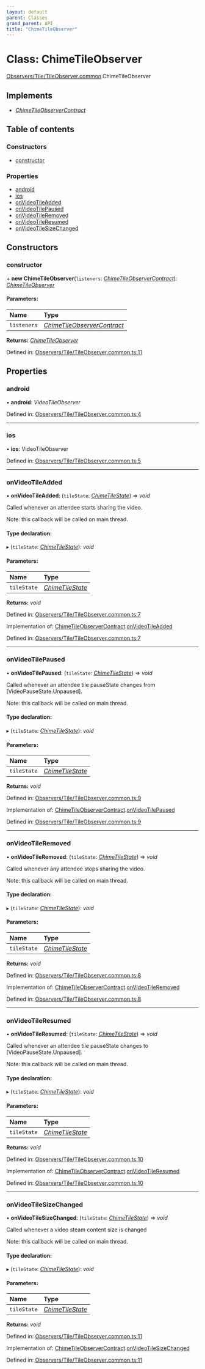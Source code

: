 ```yaml
---
layout: default
parent: Classes
grand_parent: API
title: "ChimeTileObserver"
---
```


# Class: ChimeTileObserver

[Observers/Tile/TileObserver.common](../modules/observers_tile_tileobserver_common.md).ChimeTileObserver

## Implements

* [*ChimeTileObserverContract*](../interfaces/observers_tile_tileobserver_common.chimetileobservercontract.md)

## Table of contents

### Constructors

- [constructor](observers_tile_tileobserver_common.chimetileobserver.md#constructor)

### Properties

- [android](observers_tile_tileobserver_common.chimetileobserver.md#android)
- [ios](observers_tile_tileobserver_common.chimetileobserver.md#ios)
- [onVideoTileAdded](observers_tile_tileobserver_common.chimetileobserver.md#onvideotileadded)
- [onVideoTilePaused](observers_tile_tileobserver_common.chimetileobserver.md#onvideotilepaused)
- [onVideoTileRemoved](observers_tile_tileobserver_common.chimetileobserver.md#onvideotileremoved)
- [onVideoTileResumed](observers_tile_tileobserver_common.chimetileobserver.md#onvideotileresumed)
- [onVideoTileSizeChanged](observers_tile_tileobserver_common.chimetileobserver.md#onvideotilesizechanged)

## Constructors

### constructor

\+ **new ChimeTileObserver**(`listeners`: [*ChimeTileObserverContract*](../interfaces/observers_tile_tileobserver_common.chimetileobservercontract.md)): [*ChimeTileObserver*](observers_tile_tileobserver_common.chimetileobserver.md)

#### Parameters:

Name | Type |
:------ | :------ |
`listeners` | [*ChimeTileObserverContract*](../interfaces/observers_tile_tileobserver_common.chimetileobservercontract.md) |

**Returns:** [*ChimeTileObserver*](observers_tile_tileobserver_common.chimetileobserver.md)

Defined in: [Observers/Tile/TileObserver.common.ts:11](https://github.com/atabix/nativescript-plugins/blob/90ee9de/packages/nativescript-amazon-chime/support/Observers/Tile/TileObserver.common.ts#L11)

## Properties

### android

• **android**: *VideoTileObserver*

Defined in: [Observers/Tile/TileObserver.common.ts:4](https://github.com/atabix/nativescript-plugins/blob/90ee9de/packages/nativescript-amazon-chime/support/Observers/Tile/TileObserver.common.ts#L4)

___

### ios

• **ios**: VideoTileObserver

Defined in: [Observers/Tile/TileObserver.common.ts:5](https://github.com/atabix/nativescript-plugins/blob/90ee9de/packages/nativescript-amazon-chime/support/Observers/Tile/TileObserver.common.ts#L5)

___

### onVideoTileAdded

• **onVideoTileAdded**: (`tileState`: [*ChimeTileState*](tile_tile_common.chimetilestate.md)) => *void*

Called whenever an attendee starts sharing the video.

Note: this callback will be called on main thread.

#### Type declaration:

▸ (`tileState`: [*ChimeTileState*](tile_tile_common.chimetilestate.md)): *void*

#### Parameters:

Name | Type |
:------ | :------ |
`tileState` | [*ChimeTileState*](tile_tile_common.chimetilestate.md) |

**Returns:** *void*

Defined in: [Observers/Tile/TileObserver.common.ts:7](https://github.com/atabix/nativescript-plugins/blob/90ee9de/packages/nativescript-amazon-chime/support/Observers/Tile/TileObserver.common.ts#L7)

Implementation of: [ChimeTileObserverContract](../interfaces/observers_tile_tileobserver_common.chimetileobservercontract.md).[onVideoTileAdded](../interfaces/observers_tile_tileobserver_common.chimetileobservercontract.md#onvideotileadded)

Defined in: [Observers/Tile/TileObserver.common.ts:7](https://github.com/atabix/nativescript-plugins/blob/90ee9de/packages/nativescript-amazon-chime/support/Observers/Tile/TileObserver.common.ts#L7)

___

### onVideoTilePaused

• **onVideoTilePaused**: (`tileState`: [*ChimeTileState*](tile_tile_common.chimetilestate.md)) => *void*

Called whenever an attendee tile pauseState changes from [VideoPauseState.Unpaused].

Note: this callback will be called on main thread.

#### Type declaration:

▸ (`tileState`: [*ChimeTileState*](tile_tile_common.chimetilestate.md)): *void*

#### Parameters:

Name | Type |
:------ | :------ |
`tileState` | [*ChimeTileState*](tile_tile_common.chimetilestate.md) |

**Returns:** *void*

Defined in: [Observers/Tile/TileObserver.common.ts:9](https://github.com/atabix/nativescript-plugins/blob/90ee9de/packages/nativescript-amazon-chime/support/Observers/Tile/TileObserver.common.ts#L9)

Implementation of: [ChimeTileObserverContract](../interfaces/observers_tile_tileobserver_common.chimetileobservercontract.md).[onVideoTilePaused](../interfaces/observers_tile_tileobserver_common.chimetileobservercontract.md#onvideotilepaused)

Defined in: [Observers/Tile/TileObserver.common.ts:9](https://github.com/atabix/nativescript-plugins/blob/90ee9de/packages/nativescript-amazon-chime/support/Observers/Tile/TileObserver.common.ts#L9)

___

### onVideoTileRemoved

• **onVideoTileRemoved**: (`tileState`: [*ChimeTileState*](tile_tile_common.chimetilestate.md)) => *void*

Called whenever any attendee stops sharing the video.

Note: this callback will be called on main thread.

#### Type declaration:

▸ (`tileState`: [*ChimeTileState*](tile_tile_common.chimetilestate.md)): *void*

#### Parameters:

Name | Type |
:------ | :------ |
`tileState` | [*ChimeTileState*](tile_tile_common.chimetilestate.md) |

**Returns:** *void*

Defined in: [Observers/Tile/TileObserver.common.ts:8](https://github.com/atabix/nativescript-plugins/blob/90ee9de/packages/nativescript-amazon-chime/support/Observers/Tile/TileObserver.common.ts#L8)

Implementation of: [ChimeTileObserverContract](../interfaces/observers_tile_tileobserver_common.chimetileobservercontract.md).[onVideoTileRemoved](../interfaces/observers_tile_tileobserver_common.chimetileobservercontract.md#onvideotileremoved)

Defined in: [Observers/Tile/TileObserver.common.ts:8](https://github.com/atabix/nativescript-plugins/blob/90ee9de/packages/nativescript-amazon-chime/support/Observers/Tile/TileObserver.common.ts#L8)

___

### onVideoTileResumed

• **onVideoTileResumed**: (`tileState`: [*ChimeTileState*](tile_tile_common.chimetilestate.md)) => *void*

Called whenever an attendee tile pauseState changes to [VideoPauseState.Unpaused].

Note: this callback will be called on main thread.

#### Type declaration:

▸ (`tileState`: [*ChimeTileState*](tile_tile_common.chimetilestate.md)): *void*

#### Parameters:

Name | Type |
:------ | :------ |
`tileState` | [*ChimeTileState*](tile_tile_common.chimetilestate.md) |

**Returns:** *void*

Defined in: [Observers/Tile/TileObserver.common.ts:10](https://github.com/atabix/nativescript-plugins/blob/90ee9de/packages/nativescript-amazon-chime/support/Observers/Tile/TileObserver.common.ts#L10)

Implementation of: [ChimeTileObserverContract](../interfaces/observers_tile_tileobserver_common.chimetileobservercontract.md).[onVideoTileResumed](../interfaces/observers_tile_tileobserver_common.chimetileobservercontract.md#onvideotileresumed)

Defined in: [Observers/Tile/TileObserver.common.ts:10](https://github.com/atabix/nativescript-plugins/blob/90ee9de/packages/nativescript-amazon-chime/support/Observers/Tile/TileObserver.common.ts#L10)

___

### onVideoTileSizeChanged

• **onVideoTileSizeChanged**: (`tileState`: [*ChimeTileState*](tile_tile_common.chimetilestate.md)) => *void*

Called whenever a video steam content size is changed

Note: this callback will be called on main thread.

#### Type declaration:

▸ (`tileState`: [*ChimeTileState*](tile_tile_common.chimetilestate.md)): *void*

#### Parameters:

Name | Type |
:------ | :------ |
`tileState` | [*ChimeTileState*](tile_tile_common.chimetilestate.md) |

**Returns:** *void*

Defined in: [Observers/Tile/TileObserver.common.ts:11](https://github.com/atabix/nativescript-plugins/blob/90ee9de/packages/nativescript-amazon-chime/support/Observers/Tile/TileObserver.common.ts#L11)

Implementation of: [ChimeTileObserverContract](../interfaces/observers_tile_tileobserver_common.chimetileobservercontract.md).[onVideoTileSizeChanged](../interfaces/observers_tile_tileobserver_common.chimetileobservercontract.md#onvideotilesizechanged)

Defined in: [Observers/Tile/TileObserver.common.ts:11](https://github.com/atabix/nativescript-plugins/blob/90ee9de/packages/nativescript-amazon-chime/support/Observers/Tile/TileObserver.common.ts#L11)
